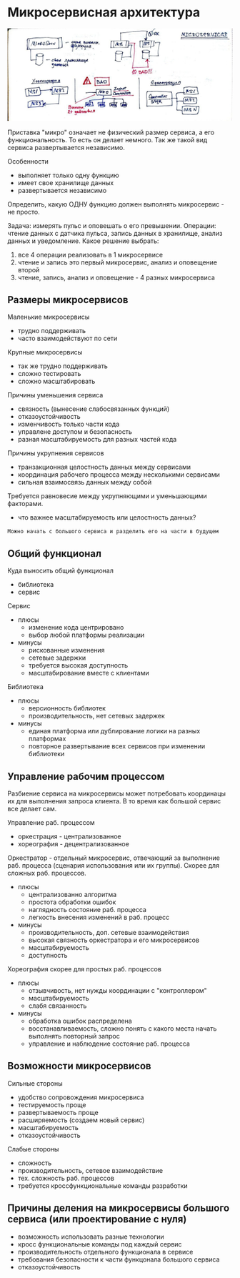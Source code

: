 # Микросервисная архитектура

![10.jpg](img/10.jpg)

Приставка "микро" означает не физический размер сервиса, а его функциональность.
То есть он делает немного. Так же такой вид сервиса развертывается независимо.

Особенности
- выполняет только одну функцию
- имеет свое хранилище данных
- развертывается независимо

Определить, какую ОДНУ функцию должен выполнять микросервис - не просто.

Задача: измерять пульс и оповешать о его превышении.
Операции: чтение данных с датчика пульса, запись данных в хранилище, анализ данных и уведомление.
Какое решение выбрать:
1. все 4 операции реализовать в 1 микросервисе
2. чтение и запись это первый микросервис, анализ и оповещение второй
3. чтение, запись, анализ и оповещение - 4 разных микросервиса

## Размеры микросервисов

Маленькие микросервисы
- трудно поддерживать
- часто взаимодействуют по сети

Крупные микросервисы
- так же трудно поддерживать
- сложно тестировать
- сложно масштабировать

Причины уменьшения сервиса
- связность (вынесение слабосвязанных функций)
- отказоустойчивость
- изменчивость только части кода
- управлене доступом и безопасность
- разная масштабируемость для разных частей кода 

Причины укрупнения сервисов
- транзакционная целостность данных между сервисами
- координация рабочего процесса между несколькими сервисами
- сильная взаимосвязь данных между собой

Требуется равновесие между укрупняющими и уменьшающими факторами.
- что важнее масштабируемость или целостность данных?

```
Можно начать с большого сервиса и разделить его на части в будущем
```

## Общий функционал

Куда выносить общий функционал
- библиотека
- сервис

Сервис
- плюсы
  - изменение кода центрировано
  - выбор любой платформы реализации
- минусы
  - рискованные изменения
  - сетевые задержки
  - требуется высокая доступность
  - масштабирование вместе с клиентами

Библиотека
- плюсы
  - версионность библиотек
  - производительность, нет сетевых задержек
- минусы
  - единая платформа или дублирование логики на разных платформах
  - повторное развертывание всех сервисов при изменении библиотеки

## Управление рабочим процессом

Разбиение сервиса на микросервисы может потребовать координацы их для выполнения
запроса клиента. В то время как большой сервис все делает сам.

Управление раб. процессом
- оркестрация - централизованное
- хореография - децентрализованное 

Оркестратор - отдельный микросервис, отвечающий за выполнение раб. 
процесса (сценария использования или их группы). Скорее для сложных раб. процессов.
- плюсы
  - централизованно алгоритма
  - простота обработки ошибок
  - наглядность состояние раб. процесса
  - легкость внесения изменений в раб. процесс
- минусы
    - производительность, доп. сетевые взаимодействия
    - высокая связность оркестратора и его микросервисов
    - масштабируемость
    - доступность

Хореография скорее для простых раб. процессов
- плюсы
  - отзывчивость, нет нужды координации с "контроллером"
  - масштабируемость
  - слабя связанность
- минусы
  - обработка ошибок распределена
  - восстанавливаемость, сложно понять с какого места начать выполнять повторный запрос
  - управление и наблюдение состояние раб. процесса

## Возможности микросервисов

Сильные стороны
- удобство сопровождения микросервиса
- тестируемость проще
- развертываемость проще
- расширяемость (создаем новый сервис)
- масштабируемость
- отказоустойчивость

Слабые стороны
- сложность
- производительность, сетевое взаимодействие
- тех. сложность раб. процессов
- требуется кроссфункциональные команды разработки

## Причины деления на микросервисы большого сервиса (или проектирование с нуля)
- возможность использовать разные технологии
- кросс функциональные команды под каждый сервис
- производительность отдельного функционала в сервисе
- требования безопасности к части функцонала большого сервиса
- отказоустойчивость
